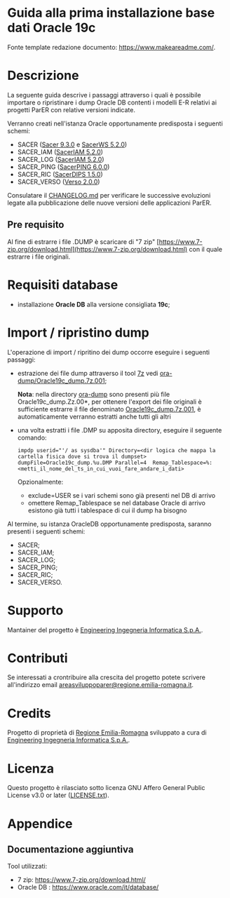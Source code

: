 # Guida alla prima installazione base dati Oracle 19c

Fonte template redazione documento:  https://www.makeareadme.com/.

# Descrizione

La seguente guida descrive i passaggi attraverso i quali è possibile importare o ripristinare i dump Oracle DB contenti i modelli E-R relativi ai progetti ParER con relative versioni indicate.

Verranno creati nell'istanza Oracle opportunamente predisposta i seguenti schemi:

- SACER ([Sacer 9.3.0](https://github.com/RegioneER/parer-sacer/releases/tag/sacer-jboss-9.3.0) e [SacerWS 5.2.0](https://github.com/RegioneER/parer-sacerws/releases/tag/sacerws-5.2.0))
- SACER_IAM ([SacerIAM 5.2.0](https://github.com/RegioneER/parer-sacer-iam/releases/tag/saceriam-jboss-5.2.0))
- SACER_LOG ([SacerIAM 5.2.0](https://github.com/RegioneER/parer-sacer-iam/releases/tag/saceriam-jboss-5.2.0))
- SACER_PING ([SacerPING 6.0.0](https://github.com/RegioneER/parer-ping/releases/tag/sacerping-jboss-6.0.0))
- SACER_RIC ([SacerDIPS 1.5.0](https://github.com/RegioneER/parer-sacerdips/releases/tag/sacerdips-jboss-1.5.0))
- SACER_VERSO ([Verso 2.0.0](https://github.com/RegioneER/parer-verso/releases/tag/verso-jboss-2.0.0))

Consulatare il [CHANGELOG.md](CHANGELOG.md) per verificare le successive evoluzioni legate alla pubblicazione delle nuove versioni delle applicazioni ParER.

## Pre requisito

Al fine di estrarre i file .DUMP è scaricare di "7 zip" [https://www.7-zip.org/download.html](https://www.7-zip.org/download.html) con il quale estrarre i file originali.


# Requisiti database

- installazione **Oracle DB** alla versione consigliata **19c**;

# Import / ripristino dump

L'operazione di import / ripritino dei dump occorre eseguire i seguenti passaggi: 

- estrazione dei file dump attraverso il tool [7z](https://www.7-zip.org/download.html) vedi [ora-dump/Oracle19c_dump.7z.001](ora-dump/Oracle19c_dump.7z.001);
  
  **Nota**: nella directory [ora-dump](ora-dump) sono presenti più file Oracle19c_dump.Zz.00*, per ottenere l'export dei file originali è sufficiente estrarre il file denominato [Oracle19c_dump.7z.001](ora-dump/Oracle19c_dump.7z.001), è automaticamente verranno estratti anche tutti gli altri

- una volta estratti i file .DMP su apposita directory, eseguire il seguente comando: 

  ```
  impdp userid="'/ as sysdba'" Directory=<dir logica che mappa la cartella fisica dove si trova il dumpset>   dumpFile=Oracle19c_dump.%u.DMP Parallel=4  Remap_Tablespace=%:<metti_il_nome_del_ts_in_cui_vuoi_fare_andare_i_dati>  
  ```
  Opzionalmente:  
    - exclude=USER se i vari schemi sono già presenti nel DB di arrivo
    - omettere Remap_Tablespace se nel database Oracle di arrivo esistono già tutti i tablespace di cui il dump ha bisogno 


Al termine, su istanza OracleDB opportunamente predisposta, saranno presenti i seguenti schemi:

- SACER;
- SACER_IAM; 
- SACER_LOG;
- SACER_PING;
- SACER_RIC;
- SACER_VERSO.
  

# Supporto

Mantainer del progetto è [Engineering Ingegneria Informatica S.p.A.](https://www.eng.it/).

# Contributi

Se interessati a crontribuire alla crescita del progetto potete scrivere all'indirizzo email <a href="mailto:areasviluppoparer@regione.emilia-romagna.it">areasviluppoparer@regione.emilia-romagna.it</a>.

# Credits

Progetto di proprietà di [Regione Emilia-Romagna](https://www.regione.emilia-romagna.it/) sviluppato a cura di [Engineering Ingegneria Informatica S.p.A.](https://www.eng.it/).

# Licenza

Questo progetto è rilasciato sotto licenza GNU Affero General Public License v3.0 or later ([LICENSE.txt](LICENSE.txt)).

# Appendice

## Documentazione aggiuntiva

Tool utilizzati: 

* 7 zip: https://www.7-zip.org/download.html/
* Oracle DB : https://www.oracle.com/it/database/

